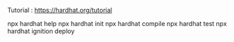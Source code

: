 Tutorial : https://hardhat.org/tutorial

npx hardhat help
npx hardhat init
npx hardhat compile
npx hardhat test
npx hardhat ignition deploy